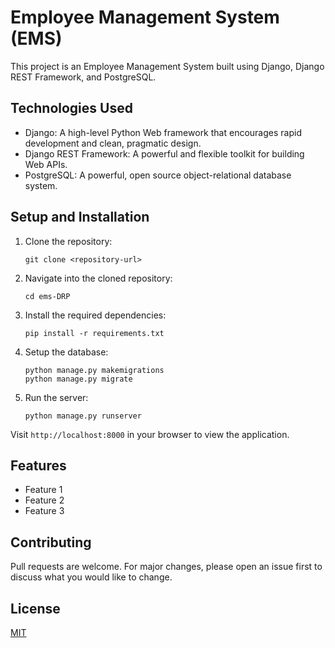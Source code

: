 # Employee Management System (EMS)

This project is an Employee Management System built using Django, Django REST Framework, and PostgreSQL.

## Technologies Used

- Django: A high-level Python Web framework that encourages rapid development and clean, pragmatic design.
- Django REST Framework: A powerful and flexible toolkit for building Web APIs.
- PostgreSQL: A powerful, open source object-relational database system.

## Setup and Installation

1. Clone the repository:
    ```
    git clone <repository-url>
    ```
2. Navigate into the cloned repository:
    ```
    cd ems-DRP
    ```
3. Install the required dependencies:
    ```
    pip install -r requirements.txt
    ```
4. Setup the database:
    ```
    python manage.py makemigrations
    python manage.py migrate
    ```
5. Run the server:
    ```
    python manage.py runserver
    ```
Visit `http://localhost:8000` in your browser to view the application.

## Features

- Feature 1
- Feature 2
- Feature 3

## Contributing

Pull requests are welcome. For major changes, please open an issue first to discuss what you would like to change.

## License

[MIT](https://choosealicense.com/licenses/mit/)